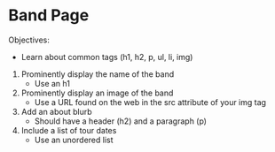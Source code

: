 # Band Page

  Objectives:
  - Learn about common tags (h1, h2, p, ul, li, img)

  1. Prominently display the name of the band
      - Use an h1
  1. Prominently display an image of the band
      - Use a URL found on the web in the src attribute of your img tag
  1. Add an about blurb
      - Should have a header (h2) and a paragraph (p)
  1. Include a list of tour dates
      - Use an unordered list